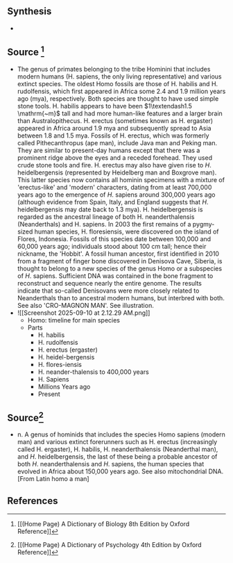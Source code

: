 ## Synthesis
- 
## Source [^1]
- The genus of primates belonging to the tribe Hominini that includes modern humans (H. sapiens, the only living representative) and various extinct species. The oldest Homo fossils are those of H. habilis and H. rudolfensis, which first appeared in Africa some 2.4 and 1.9 million years ago (mya), respectively. Both species are thought to have used simple stone tools. H. habilis appears to have been $1\textendash1.5 \mathrm{~m}$ tall and had more human-like features and a larger brain than Australopithecus. H. erectus (sometimes known as H. ergaster) appeared in Africa around 1.9 mya and subsequently spread to Asia between 1.8 and 1.5 mya. Fossils of H. erectus, which was formerly called Pithecanthropus (ape man), include Java man and Peking man. They are similar to present-day humans except that there was a prominent ridge above the eyes and a receded forehead. They used crude stone tools and fire. H. erectus may also have given rise to $H$. heidelbergensis (represented by Heidelberg man and Boxgrove man). This latter species now contains all hominin specimens with a mixture of 'erectus-like' and 'modern' characters, dating from at least 700,000 years ago to the emergence of $H$. sapiens around 300,000 years ago (although evidence from Spain, Italy, and England suggests that $H$. heidelbergensis may date back to 1.3 mya). H. heidelbergensis is regarded as the ancestral lineage of both H. neanderthalensis (Neanderthals) and H. sapiens. In 2003 the first remains of a pygmy-sized human species, H. floresiensis, were discovered on the island of Flores, Indonesia. Fossils of this species date between 100,000 and 60,000 years ago; individuals stood about 100 cm tall; hence their nickname, the 'Hobbit'. A fossil human ancestor, first identified in 2010 from a fragment of finger bone discovered in Denisova Cave, Siberia, is thought to belong to a new species of the genus Homo or a subspecies of $H$. sapiens. Sufficient DNA was contained in the bone fragment to reconstruct and sequence nearly the entire genome. The results indicate that so-called Denisovans were more closely related to Neanderthals than to ancestral modern humans, but interbred with both. See also 'CRO-MAGNON MAN'. See illustration.
- ![[Screenshot 2025-09-10 at 2.12.29 AM.png]]
	- Homo: timeline for main species
	- Parts
		- H. habilis
		- H. rudolfensis
		- H. erectus (ergaster)
		- H. heidel-bergensis
		- H. flores-iensis
		- H. neander-thalensis to 400,000 years
		- H. Sapiens
		- Millions Years ago
		- Present
## Source[^2]
- n. A genus of hominids that includes the species Homo sapiens (modern man) and various extinct forerunners such as H. erectus (increasingly called H. ergaster), H. habilis, H. neanderthalensis (Neanderthal man), and $H$. heidelbergensis, the last of these being a probable ancestor of both $H$. neanderthalensis and $H$. sapiens, the human species that evolved in Africa about 150,000 years ago. See also mitochondrial DNA. \[From Latin homo a man]
## References

[^1]: [[(Home Page) A Dictionary of Biology 8th Edition by Oxford Reference]]
[^2]: [[(Home Page) A Dictionary of Psychology 4th Edition by Oxford Reference]]